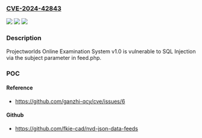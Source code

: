 ### [CVE-2024-42843](https://cve.mitre.org/cgi-bin/cvename.cgi?name=CVE-2024-42843)
![](https://img.shields.io/static/v1?label=Product&message=n%2Fa&color=blue)
![](https://img.shields.io/static/v1?label=Version&message=n%2Fa&color=blue)
![](https://img.shields.io/static/v1?label=Vulnerability&message=n%2Fa&color=brighgreen)

### Description

Projectworlds Online Examination System v1.0 is vulnerable to SQL Injection via the subject parameter in feed.php.

### POC

#### Reference
- https://github.com/ganzhi-qcy/cve/issues/6

#### Github
- https://github.com/fkie-cad/nvd-json-data-feeds

